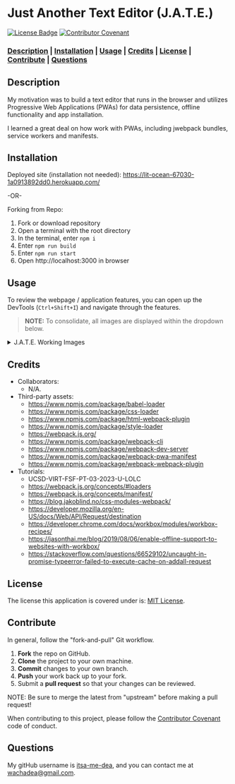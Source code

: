 # Just Another Text Editor (J.A.T.E.)

[![License Badge](https://img.shields.io/badge/license-MIT%20License-green?style=for-the-badge&logo=appveyor)](https://mit-license.org/)
[![Contributor Covenant](https://img.shields.io/badge/Contributor%20Covenant-2.1-4baaaa.svg?style=for-the-badge&logo=appveyor)](https://www.contributor-covenant.org/version/2/1/code_of_conduct/)

### **[Description](#description) | [Installation](#installation) | [Usage](#usage) | [Credits](#credits) | [License](#license) | [Contribute](#contribute) | [Questions](#questions)**

## Description

My motivation was to build a text editor that runs in the browser and utilizes Progressive Web Applications (PWAs) for data persistence, offline functionality and app installation.

I learned a great deal on how work with PWAs, including jwebpack bundles, service workers and manifests.

## Installation

Deployed site (installation not needed): https://lit-ocean-67030-1a0913892dd0.herokuapp.com/

-OR-

Forking from Repo:
1. Fork or download repository
2. Open a terminal with the root directory
3. In the terminal, enter `npm i`
4. Enter `npm run build`
5. Enter `npm run start`
6. Open http://localhost:3000 in browser

## Usage

To review the webpage / application features, you can open up the DevTools (`Ctrl+Shift+I`) and navigate through the features. 

> **NOTE:** To consolidate, all images are displayed within the dropdown below.

<details>
  <summary>J.A.T.E. Working Images</summary>
    
  The image below displays the Client-Server folder structure:  

  <img src="./Assets/my-work-pics/mywork_clientServerStructure.png" alt="Client Server Structure" style="display: block; width: auto; height: auto; margin-right: auto; margin-left: auto; margin-bottom: 15px;">
    
  The gif below displays the build and start-up of the application:

  <img src="./Assets/my-work-pics/mywork_startUp.gif" alt="Client Server Structure" style="display: block; width: auto; height: auto; margin-right: auto; margin-left: auto; margin-bottom: 15px;"> 
        
  The image below displays the text editor still functioning in the browser without errors:

  <img src="./Assets/my-work-pics/mywork_noError.png" alt="POST Users" style="display: block; width: auto; height: auto; margin-right: auto; margin-left: auto; margin-bottom: 15px;"> 
    
  The gif below displays a working IndexedDB:

  <img src="./Assets/my-work-pics/mywork_indexedDB.gif" alt="Client Server Structure" style="display: block; width: auto; height: auto; margin-right: auto; margin-left: auto; margin-bottom: 15px;"> 
    
  The gif below displays the app installation from the webpage:

  <img src="./Assets/my-work-pics/mywork_install.gif" alt="Client Server Structure" style="display: block; width: auto; height: auto; margin-right: auto; margin-left: auto; margin-bottom: 15px;">
    
  The gif below displays the registered service worker and offline use:

  <img src="./Assets/my-work-pics/mywork_offline.gif" alt="Client Server Structure" style="display: block; width: auto; height: auto; margin-right: auto; margin-left: auto; margin-bottom: 15px;">
    
    
   
</details>

## Credits

- Collaborators: 
  - N/A.
- Third-party assets: 
  - https://www.npmjs.com/package/babel-loader
  - https://www.npmjs.com/package/css-loader
  - https://www.npmjs.com/package/html-webpack-plugin
  - https://www.npmjs.com/package/style-loader
  - https://webpack.js.org/
  - https://www.npmjs.com/package/webpack-cli
  - https://www.npmjs.com/package/webpack-dev-server
  - https://www.npmjs.com/package/webpack-pwa-manifest
  - https://www.npmjs.com/package/webpack-webpack-plugin
- Tutorials: 
  - UCSD-VIRT-FSF-PT-03-2023-U-LOLC
  - https://webpack.js.org/concepts/#loaders
  - https://webpack.js.org/concepts/manifest/
  - https://blog.jakoblind.no/css-modules-webpack/
  - https://developer.mozilla.org/en-US/docs/Web/API/Request/destination
  - https://developer.chrome.com/docs/workbox/modules/workbox-recipes/
  - https://jasonthai.me/blog/2019/08/06/enable-offline-support-to-websites-with-workbox/
  - https://stackoverflow.com/questions/66529102/uncaught-in-promise-typeerror-failed-to-execute-cache-on-addall-request

## License

 The license this application is covered under is: [MIT License](https://mit-license.org/).

## Contribute

In general, follow the "fork-and-pull" Git workflow.

  1. **Fork** the repo on GitHub.
  2. **Clone** the project to your own machine.
  3. **Commit** changes to your own branch.
  4. **Push** your work back up to your fork.
  5. Submit a **pull request** so that your changes can be reviewed.
    
  NOTE: Be sure to merge the latest from "upstream" before making a pull request!
  
  When contributing to this project, please follow the [Contributor Covenant](https://www.contributor-covenant.org/version/2/1/code_of_conduct/) code of conduct.

## Questions

My gitHub username is [itsa-me-dea](https://github.com/itsa-me-dea), and you can contact me at wachadea@gmail.com.
